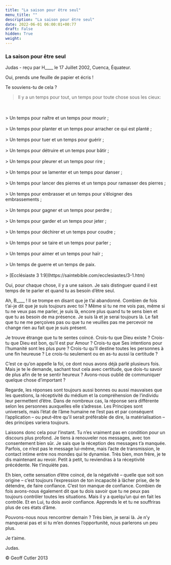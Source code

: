 ```yaml
---
title: "La saison pour être seul"
menu_title: ""
description: "La saison pour être seul"
date: 2022-06-01 06:00:01+00:77
draft: False
hidden: True
weight:
---
```

### La saison pour être seul

Judas - reçu par H____ le 17 Juillet 2002, Cuenca, Équateur.

Oui, prends une feuille de papier et écris !

Te souviens-tu de cela ?

> Il y a un temps pour tout, un temps pour toute chose sous les cieux:
<br>
<br>
> Un temps pour naître et un temps pour mourir ;
<br>
<br>
> Un temps pour planter et un temps pour arracher ce qui est planté ;
<br>
<br>
> Un temps pour tuer et un temps pour guérir ;
<br>
<br>
> Un temps pour détruire et un temps pour bâtir ;
<br>
<br>
> Un temps pour pleurer et un temps pour rire ;
<br>
<br>
> Un temps pour se lamenter et un temps pour danser ;
<br>
<br>
> Un temps pour lancer des pierres et un temps pour ramasser des pierres ;
<br>
<br>
> Un temps pour embrasser et un temps pour s’éloigner des embrassements ;
<br>
<br>
> Un temps pour gagner et un temps pour perdre ;
<br>
<br>
> Un temps pour garder et un temps pour jeter ;
<br>
<br>
> Un temps pour déchirer et un temps pour coudre ;
<br>
<br>
> Un temps pour se taire et un temps pour parler ;
<br>
<br>
> Un temps pour aimer et un temps pour haïr ;
<br>
<br>
> Un temps de guerre et un temps de paix.
<br>
<br>
> [Ecclésiaste 3 1:9](https://saintebible.com/ecclesiastes/3-1.htm)

Oui, pour chaque chose, il y a une saison. Je sais distinguer quand il est temps de te parler et quand tu as besoin d’être seul.

Ah, B____ ! Il se trompe en disant que je t’ai abandonné. Combien de fois t’ai-je dit que je suis toujours avec toi ? Même si tu ne me vois pas, même si tu ne veux pas me parler, je suis là, encore plus quand tu te sens bien et que tu as besoin de ma présence. Je suis là et je serai toujours là. Le fait que tu ne me perçoives pas ou que tu ne veuilles pas me percevoir ne change rien au fait que je suis présent.

Je trouve étrange que tu te sentes coincé. Crois-tu que Dieu existe ? Crois-tu que Dieu est bon, qu’il est pur Amour ? Crois-tu que Ses intentions pour l’humanité sont les plus pure ? Crois-tu qu’Il destine toutes les personnes à une fin heureuse ? Le crois-tu seulement ou en as-tu aussi la certitude ?

C’est ce qu’on appelle la foi, ce dont nous avons déjà parlé plusieurs fois. Mais je te le demande, sachant tout cela avec certitude, que dois-tu savoir de plus afin de te se sentir heureux ? Avons-nous oublié de communiquer quelque chose d’important ?

Regarde, les réponses sont toujours aussi bonnes ou aussi mauvaises que les questions, la réceptivité du médium et la compréhension de l’individu leur permettent d’être. Dans de nombreux cas, la réponse sera différente selon les personnes auxquelles elle s’adresse. Les Principes sont universels, mais l’état de l’âme humaine ne l’est pas et par conséquent l’application –  ou peut-être qu’il serait préférable de dire, la matérialisation – des principes variera toujours.

Laissons donc cela  pour l’instant. Tu n’es vraiment pas en condition pour un discours plus profond. Je tiens à renouveler nos messages, avec ton consentement bien sûr. Je sais que la réception des messages t’a manquée. Parfois, ce n’est pas le message lui-même, mais l’acte de transmission, le contact intime entre nos mondes qui te dynamise. Très bien, mon frère, je te dis maintenant au revoir. Petit à petit, tu reviendras à ta réceptivité précédente. Ne t’inquiète pas.

Eh bien, cette sensation d’être coincé, de la négativité – quelle que soit son origine – c’est toujours l’expression de ton incapacité à lâcher prise, de te détendre, de faire confiance. C’est ton manque de confiance. Combien de fois avons-nous également dit que tu dois savoir que tu ne peux pas toujours contrôler toutes les situations. Mais il y a quelqu’un qui en fait les contrôle. Et en Lui, tu dois avoir confiance. Apprends le et tu ne souffriras plus de ces états d’âme.

Pouvons-nous nous rencontrer demain ? Très bien, je serai là. Je n’y manquerai pas et si tu m’en donnes l’opportunité, nous parlerons un peu plus.

Je t’aime. 

Judas.

© Geoff Cutler 2013